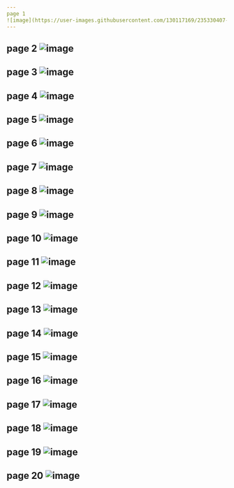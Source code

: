 ```yaml
---
page 1
![image](https://user-images.githubusercontent.com/130117169/235330407-271e73d7-e576-4ede-9c6d-caff456f8ee8.png)
---
```

page 2
![image](https://user-images.githubusercontent.com/130117169/235330413-af32df05-337f-42de-b36b-d2ea48604da2.png)
---
page 3
![image](https://user-images.githubusercontent.com/130117169/235330423-574b3d1e-c8a5-4c29-9b30-0c326a052c37.png)
---
page 4
![image](https://github.com/user-attachments/assets/6086c1e2-7d3b-43e2-aee8-0f032ff6973f)
---
page 5
![image](https://user-images.githubusercontent.com/130117169/235330439-c77cf2c9-27d9-4d44-ae9f-be6bb7593613.png)
---
page 6
![image](https://user-images.githubusercontent.com/130117169/235330452-6bd45d2b-9aeb-4750-a350-34b187bdf7f4.png)
---
page 7
![image](https://user-images.githubusercontent.com/130117169/235330463-712519b3-ceeb-4e07-bb6f-f4a3c03f637c.png)
---
page 8
![image](https://github.com/user-attachments/assets/abd97356-72a8-4950-a67d-9174c42b0c3f)
---
page 9
![image](https://user-images.githubusercontent.com/130117169/235330475-938002f6-8fe8-4518-b489-7fd5605ca792.png)
---
page 10
![image](https://user-images.githubusercontent.com/130117169/235330478-ff45b383-b60f-407b-b818-a046e351f028.png)
---
page 11
![image](https://user-images.githubusercontent.com/130117169/235330484-22e5e86b-9803-4f10-95c1-6434ba3eb099.png)
---
page 12
![image](https://user-images.githubusercontent.com/130117169/235330490-51dc7fe9-6ab6-4ed1-8630-eb6e7afcd5b9.png)
---
page 13
![image](https://github.com/user-attachments/assets/c682797c-d841-454b-b302-413480433424)
---
page 14
![image](https://user-images.githubusercontent.com/130117169/235330509-0c6840d6-472a-4c8f-a8ea-95f1bc05219c.png)
---
page 15
![image](https://user-images.githubusercontent.com/130117169/235330519-e7928d4d-f226-4f20-af0e-21e8499f66ef.png)
---
page 16
![image](https://user-images.githubusercontent.com/130117169/235330526-1f8e41bc-5c12-415c-9127-54d880e10e30.png)
---
page 17
![image](https://user-images.githubusercontent.com/130117169/235330537-f2c225d9-1c7c-46d4-ab05-32084bb7abd2.png)
---
page 18
![image](https://user-images.githubusercontent.com/130117169/235330543-16b17838-90d7-4b40-8ace-a6769fd79f1f.png)
---
page 19
![image](https://user-images.githubusercontent.com/130117169/235330551-bc1b5570-3056-434a-ac7a-0d27bc3468ce.png)
---
page 20
![image](https://user-images.githubusercontent.com/130117169/235330562-53692d1a-430a-42f0-b1be-05736393d65c.png)
---

